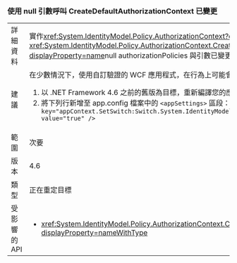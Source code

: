 ### <a name="calling-createdefaultauthorizationcontext-with-a-null-argument-has-changed"></a>使用 null 引數呼叫 CreateDefaultAuthorizationContext 已變更

|   |   |
|---|---|
|詳細資料|實作<xref:System.IdentityModel.Policy.AuthorizationContext?displayProperty=name>呼叫所傳回的<xref:System.IdentityModel.Policy.AuthorizationContext.CreateDefaultAuthorizationContext(System.Collections.Generic.IList{System.IdentityModel.Policy.IAuthorizationPolicy})?displayProperty=name>null authorizationPolicies 與引數已變更其.NET Framework 4.6 中的實作。|
|建議|在少數情況下，使用自訂驗證的 WCF 應用程式，在行為上可能會有些許差異。 在此情況下，您可使用下列兩種方式之一還原舊版行為：<ol><li>以 .NET Framework 4.6 之前的舊版為目標，重新編譯您的應用程式。 對於 IIS 裝載的服務使用&lt;httpRuntime targetFramework =&quot;x.x&quot;  / &gt;以舊版.NET Framework 為目標的項目。</li><li>將下列行新增至 app.config 檔案中的 <code>&lt;appSettings&gt;</code> 區段：<code>&lt;add key=&quot;appContext.SetSwitch:Switch.System.IdentityModel.EnableCachedEmptyDefaultAuthorizationContext&quot; value=&quot;true&quot; /&gt;</code></li></ol>|
|範圍|次要|
|版本|4.6|
|類型|正在重定目標|
|受影響的 API|<ul><li><xref:System.IdentityModel.Policy.AuthorizationContext.CreateDefaultAuthorizationContext(System.Collections.Generic.IList{System.IdentityModel.Policy.IAuthorizationPolicy})?displayProperty=nameWithType></li></ul>|

